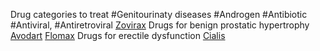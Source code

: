Drug categories to treat #Genitourinaty diseases
	#Androgen
	#Antibiotic 
	#Antiviral, #Antiretroviral
		[Zovirax](https://www.drugs.com/zovirax.html)
	Drugs for benign prostatic hypertrophy
		[Avodart](https://www.drugs.com/avodart.html)
		[Flomax](https://www.drugs.com/flomax.html)
	Drugs for erectile dysfunction
		[Cialis](https://www.drugs.com/cialis.html)